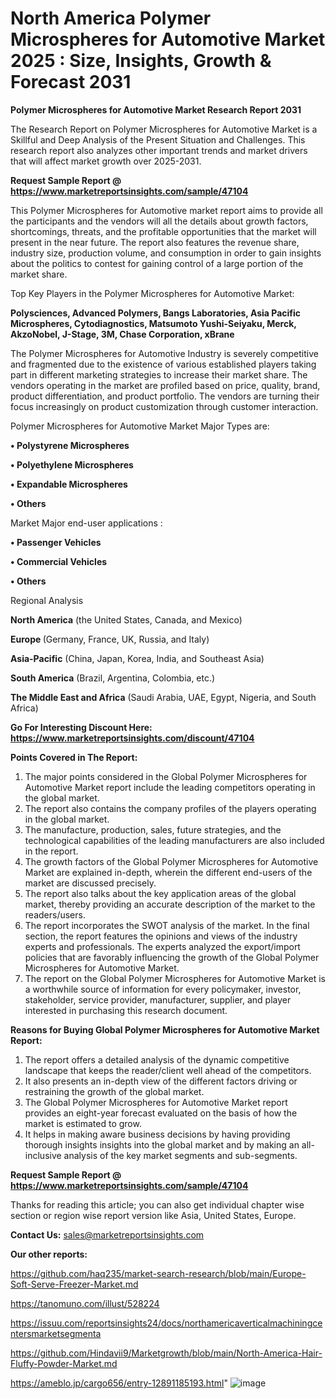 # North America Polymer Microspheres for Automotive Market 2025 : Size, Insights, Growth & Forecast 2031

<strong>Polymer Microspheres for Automotive Market Research Report 2031</strong>

The Research Report on Polymer Microspheres for Automotive Market is a Skillful and Deep Analysis of the Present Situation and Challenges. This research report also analyzes other important trends and market drivers that will affect market growth over 2025-2031.

<strong>Request Sample Report @ <a href=https://www.marketreportsinsights.com/sample/47104>https://www.marketreportsinsights.com/sample/47104</a></strong>

This Polymer Microspheres for Automotive market report aims to provide all the participants and the vendors will all the details about growth factors, shortcomings, threats, and the profitable opportunities that the market will present in the near future. The report also features the revenue share, industry size, production volume, and consumption in order to gain insights about the politics to contest for gaining control of a large portion of the market share.

Top Key Players in the Polymer Microspheres for Automotive Market:

<strong>Polysciences, Advanced Polymers, Bangs Laboratories, Asia Pacific Microspheres, Cytodiagnostics, Matsumoto Yushi-Seiyaku, Merck, AkzoNobel, J-Stage, 3M, Chase Corporation, xBrane</strong>

The Polymer Microspheres for Automotive Industry is severely competitive and fragmented due to the existence of various established players taking part in different marketing strategies to increase their market share. The vendors operating in the market are profiled based on price, quality, brand, product differentiation, and product portfolio. The vendors are turning their focus increasingly on product customization through customer interaction.

Polymer Microspheres for Automotive Market Major Types are:

<strong>•  Polystyrene Microspheres

•  Polyethylene Microspheres

•  Expandable Microspheres

•  Others</strong>

Market Major end-user applications :

<strong>•  Passenger Vehicles

•  Commercial Vehicles

•  Others</strong>

Regional Analysis

</u><strong><b>North America</b></strong> (the United States, Canada, and Mexico)

<strong><b>Europe </b></strong>(Germany, France, UK, Russia, and Italy)

<strong><b>Asia-Pacific</b></strong> (China, Japan, Korea, India, and Southeast Asia)

<strong><b>South America</b></strong> (Brazil, Argentina, Colombia, etc.)

<strong><b>The Middle East and Africa</b></strong> (Saudi Arabia, UAE, Egypt, Nigeria, and South Africa)

<strong>Go For Interesting Discount Here: <a href=https://www.marketreportsinsights.com/discount/47104>https://www.marketreportsinsights.com/discount/47104</a></strong>

<strong>Points Covered in The Report:</strong>
<ol>
  <li>The major points considered in the Global Polymer Microspheres for Automotive Market report include the leading competitors operating in the global market.</li>
  <li>The report also contains the company profiles of the players operating in the global market.</li>
  <li>The manufacture, production, sales, future strategies, and the technological capabilities of the leading manufacturers are also included in the report.</li>
  <li>The growth factors of the Global Polymer Microspheres for Automotive Market are explained in-depth, wherein the different end-users of the market are discussed precisely.</li>
  <li>The report also talks about the key application areas of the global market, thereby providing an accurate description of the market to the readers/users.</li>
  <li>The report incorporates the SWOT analysis of the market. In the final section, the report features the opinions and views of the industry experts and professionals. The experts analyzed the export/import policies that are favorably influencing the growth of the Global Polymer Microspheres for Automotive Market.</li>
  <li>The report on the Global Polymer Microspheres for Automotive Market is a worthwhile source of information for every policymaker, investor, stakeholder, service provider, manufacturer, supplier, and player interested in purchasing this research document.</li>
</ol>
<strong>Reasons for Buying Global Polymer Microspheres for Automotive Market Report:</strong>

<ol>
  <li>The report offers a detailed analysis of the dynamic competitive landscape that keeps the reader/client well ahead of the competitors.</li>
  <li>It also presents an in-depth view of the different factors driving or restraining the growth of the global market.</li>
  <li>The Global Polymer Microspheres for Automotive Market report provides an eight-year forecast evaluated on the basis of how the market is estimated to grow.</li>
  <li>It helps in making aware business decisions by having providing thorough insights insights into the global market and by making an all-inclusive analysis of the key market segments and sub-segments.</li>
</ol>
<strong>Request Sample Report @ <a href=https://www.marketreportsinsights.com/sample/47104>https://www.marketreportsinsights.com/sample/47104</a></strong>


Thanks for reading this article; you can also get individual chapter wise section or region wise report version like Asia, United States, Europe.

<strong>Contact Us:</strong>
sales@marketreportsinsights.com

<strong>Our other reports:</strong>

<a href=https://github.com/haq235/market-search-research/blob/main/Europe-Soft-Serve-Freezer-Market.md>https://github.com/haq235/market-search-research/blob/main/Europe-Soft-Serve-Freezer-Market.md</a>

<a href=https://tanomuno.com/illust/528224>https://tanomuno.com/illust/528224</a>

<a href=https://issuu.com/reportsinsights24/docs/northamericaverticalmachiningcentersmarketsegmenta>https://issuu.com/reportsinsights24/docs/northamericaverticalmachiningcentersmarketsegmenta</a>

<a href=https://github.com/Hindavii9/Marketgrowth/blob/main/North-America-Hair-Fluffy-Powder-Market.md>https://github.com/Hindavii9/Marketgrowth/blob/main/North-America-Hair-Fluffy-Powder-Market.md</a>

<a href=https://ameblo.jp/cargo656/entry-12891185193.html>https://ameblo.jp/cargo656/entry-12891185193.html</a>"
![image](https://github.com/user-attachments/assets/70fd5b53-e051-4570-a49f-b9b2b9bbc216)
